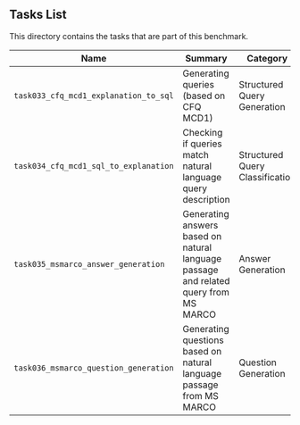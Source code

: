 ## Tasks List 

This directory contains the tasks that are part of this benchmark. 


Name | Summary | Category
---- | ----------- | --------
`task033_cfq_mcd1_explanation_to_sql` | Generating queries (based on CFQ MCD1) | Structured Query Generation  
`task034_cfq_mcd1_sql_to_explanation` | Checking if queries match natural language query description | Structured Query Classification
`task035_msmarco_answer_generation` | Generating answers based on natural language passage and related query from MS MARCO | Answer Generation
`task036_msmarco_question_generation` | Generating questions based on natural language passage from MS MARCO | Question Generation
